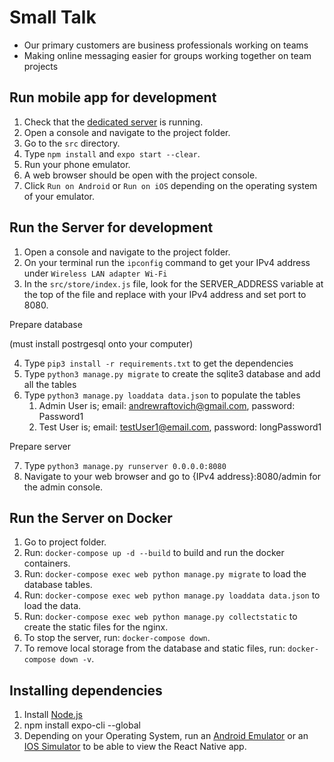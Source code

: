 # Small Talk

- Our primary customers are business professionals working on teams
- Making online messaging easier for groups working together on team projects

## Run mobile app for development

1. Check that the [dedicated server](http://68.183.119.17/admin) is running.
2. Open a console and navigate to the project folder.
3. Go to the `src` directory.
4. Type `npm install` and `expo start --clear`.
5. Run your phone emulator.
6. A web browser should be open with the project console.
7. Click `Run on Android` or `Run on iOS` depending on the operating system of your emulator.

## Run the Server for development
1. Open a console and navigate to the project folder.
2. On your terminal run the `ipconfig` command to get your IPv4 address under `Wireless LAN adapter Wi-Fi`
3. In the `src/store/index.js` file, look for the SERVER_ADDRESS variable at the top of the file and replace with your IPv4 address and set port to 8080.

Prepare database

(must install postrgesql onto your computer)

4. Type `pip3 install -r requirements.txt` to get the dependencies
5. Type `python3 manage.py migrate` to create the sqlite3 database and add all the tables
6. Type `python3 manage.py loaddata data.json` to populate the tables
    1. Admin User is; email: andrewraftovich@gmail.com, password: Password1
    2. Test User is; email: testUser1@email.com, password: longPassword1

Prepare server

7. Type `python3 manage.py runserver 0.0.0.0:8080`
8. Navigate to your web browser and go to {IPv4 address}:8080/admin for the admin console.

## Run the Server on Docker

1. Go to project folder.
2. Run: `docker-compose up -d --build` to build and run the docker containers.
4. Run: `docker-compose exec web python manage.py migrate` to load the database tables.
5. Run: `docker-compose exec web python manage.py loaddata data.json` to load the data.
6. Run: `docker-compose exec web python manage.py collectstatic` to create the static files for the nginx.
7. To stop the server, run: `docker-compose down`.
8. To remove local storage from the database and static files, run: `docker-compose down -v`.

## Installing dependencies

1. Install [Node.js](https://nodejs.org/en/download/)
2. npm install expo-cli --global
3. Depending on your Operating System, run an [Android Emulator](https://docs.expo.io/workflow/android-studio-emulator/) or an [IOS Simulator](https://docs.expo.io/workflow/ios-simulator/) to be able to view the React Native app.
